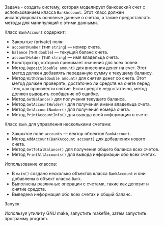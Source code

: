 Задача - создать систему, которая моделирует банковский счет с использованием класса `BankAccount`. Этот класс должен инкапсулировать основные данные о счетах, а также предоставлять методы для манипуляций с этими данными.

Класс `BankAccount` содержит:
- Закрытые (private) поля:
- `accountNumber` (тип `string`) — номер счета.
- `balance` (тип `double`) — текущий баланс счета.
- `accountHolder` (тип `string`) — имя владельца счета.
- Конструктор, который принимает значения для всех полей.
- Метод `Deposit(double amount)` для внесения денег на счет. Этот метод должен добавлять переданную сумму к текущему балансу.
- Метод `Withdraw(double amount)` для снятия денег со счета. Этот метод должен проверять, достаточно ли средств на счете перед тем, как произвести снятие. Если средств недостаточно, метод должен выводить сообщение об ошибке.
- Метод `GetBalance()` для получения текущего баланса.
- Метод `GetAccountHolder()` для получения имени владельца счета.
- Метод `GetAccountNumber()` для получения номера счета.
- Метод `PrintAccountInfo()` для вывода всей информации о счете.

Класс `Bank` для управления несколькими счетами:
- Закрытое поле `accounts` — вектор объектов `BankAccount`.
- Метод `AddAccount(BankAccount account)` для добавления нового счета.
- Метод `GetTotalBalance()` для получения общего баланса всех счетов.
- Метод `PrintAllAccounts()` для вывода информации обо всех счетах.

Использование классов:
- В `main()` создано несколько объектов класса `BankAccount` и они добавлены в объект класса `Bank`.
- Выполнены различные операции с счетами, такие как депозит и снятие средств.
- Выведена информация обо всех счетах и общий баланс.

Запуск:

Используя утилиту GNU make, запустить makefile, затем запустить программу program.